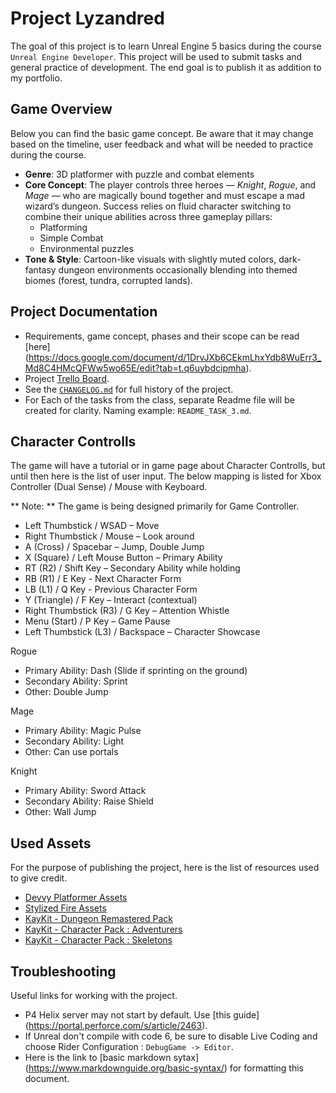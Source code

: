 # Project Lyzandred

The goal of this project is to learn Unreal Engine 5 basics during the course
`Unreal Engine Developer`. This project will be used to submit tasks and general
practice of development. The end goal is to publish it as addition to my
portfolio.

## Game Overview

Below you can find the basic game concept. Be aware that it may change based on
the timeline, user feedback and what will be needed to practice during the
course.

* **Genre**: 3D platformer with puzzle and combat elements
* **Core Concept**: The player controls three heroes — *Knight*, *Rogue*, and
*Mage* — who are magically bound together and must escape a mad wizard’s
dungeon. Success relies on fluid character switching to combine their unique
abilities across three gameplay pillars:
	* Platforming
	* Simple Combat
	* Environmental puzzles
* **Tone & Style**: Cartoon-like visuals with slightly muted colors,
dark-fantasy dungeon environments occasionally blending into themed biomes 
(forest, tundra, corrupted lands).

## Project Documentation

* Requirements, game concept, phases and their scope can be read [here]
(https://docs.google.com/document/d/1DrvJXb6CEkmLhxYdb8WuErr3_Md8C4HMcQFWw5wo65E/edit?tab=t.q6uybdcipmha).
* Project [Trello Board](https://trello.com/b/fafrFQdF/project-lyzandred).
* See the [`CHANGELOG.md`](CHANGELOG.md) for full history of the project.
* For Each of the tasks from the class, separate Readme file will be created for
clarity. Naming example: `README_TASK_3.md`.

## Character Controlls

The game will have a tutorial or in game page about Character Controlls, but
until then here is the list of user input. The below mapping is listed for Xbox
Controller (Dual Sense) / Mouse with Keyboard.

** Note: ** The game is being designed primarily for Game Controller.

* Left Thumbstick / WSAD – Move
* Right Thumbstick / Mouse – Look around
* A (Cross) / Spacebar – Jump, Double Jump
* X (Square) / Left Mouse Button – Primary Ability
* RT (R2) / Shift Key – Secondary Ability while holding
* RB (R1) / E Key - Next Character Form
* LB (L1) / Q Key - Previous Character Form
* Y (Triangle) / F Key – Interact (contextual)
* Right Thumbstick (R3) / G Key – Attention Whistle
* Menu (Start) / P Key – Game Pause
* Left Thumbstick (L3) / Backspace – Character Showcase

Rogue
* Primary Ability: Dash (Slide if sprinting on the ground)
* Secondary Ability: Sprint
* Other: Double Jump

Mage
* Primary Ability: Magic Pulse
* Secondary Ability: Light
* Other: Can use portals

Knight
* Primary Ability: Sword Attack
* Secondary Ability: Raise Shield
* Other: Wall Jump

## Used Assets

For the purpose of publishing the project, here is the list of resources used to
give credit.

* [Devvy Platformer Assets](https://devenabled.itch.io/devvy-channel-mascot-project)
* [Stylized Fire Assets](https://www.unrealengine.com/marketplace/en-US/product/stylized-fire-effects?sessionInvalidated=true)
* [KayKit - Dungeon Remastered Pack](https://kaylousberg.itch.io/kaykit-dungeon-remastered)
* [KayKit - Character Pack : Adventurers](https://kaylousberg.itch.io/kaykit-adventurers)
* [KayKit - Character Pack : Skeletons](https://kaylousberg.itch.io/kaykit-adventurers)

## Troubleshooting

Useful links for working with the project.

* P4 Helix server may not start by default. Use [this guide]
(https://portal.perforce.com/s/article/2463).
* If Unreal don't compile with code 6, be sure to disable Live Coding and choose
Rider Configuration : `DebugGame -> Editor`.
* Here is the link to [basic markdown sytax]
(https://www.markdownguide.org/basic-syntax/) for formatting this document.